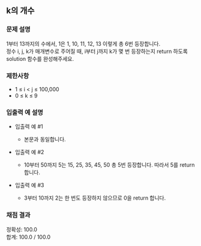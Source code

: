## k의 개수

### 문제 설명

1부터 13까지의 수에서, 1은 1, 10, 11, 12, 13 이렇게 총 6번 등장합니다.<br> 
정수 i, j, k가 매개변수로 주어질 때, i부터 j까지 k가 몇 번 등장하는지 return 하도록 solution 함수를 완성해주세요.

### 제한사항

* 1 ≤ i < j ≤ 100,000
* 0 ≤ k ≤ 9

### 입출력 예 설명

* 입출력 예 #1

  - 본문과 동일합니다.
  
* 입출력 예 #2

  - 10부터 50까지 5는 15, 25, 35, 45, 50 총 5번 등장합니다. 따라서 5를 return 합니다.

* 입출력 예 #3

  - 3부터 10까지 2는 한 번도 등장하지 않으므로 0을 return 합니다.

### 채점 결과

정확성: 100.0<br>
합계: 100.0 / 100.0
